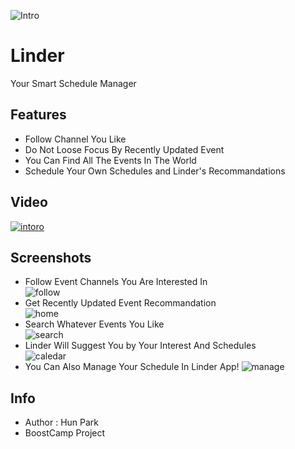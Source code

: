 ![Intro](https://github.com/BoostCamp/Linder/blob/master/Images/intro.png?raw=true)

# Linder
Your Smart Schedule Manager

## Features
- Follow Channel You Like
- Do Not Loose Focus By Recently Updated Event
- You Can Find All The Events In The World
- Schedule Your Own Schedules and Linder's Recommandations

## Video
[![intoro](https://www.youtube.com/upload_thumbnail?v=1QdJR8WnQvU&t=hqdefault&ts=1487963406525)](https://youtu.be/1QdJR8WnQvU)


## Screenshots
- Follow Event Channels You Are Interested In  <br/>
![follow](https://github.com/BoostCamp/Linder/blob/master/Images/follow_channel.png?raw=true)
- Get Recently Updated Event Recommandation <br/>
![home](https://github.com/BoostCamp/Linder/blob/master/Images/recent_event.png?raw=true)
- Search Whatever Events You Like <br/>
![search](https://github.com/BoostCamp/Linder/blob/master/Images/search.png?raw=true)
- Linder Will Suggest You by Your Interest And Schedules <br/>
![caledar](https://github.com/BoostCamp/Linder/blob/master/Images/recommandByUrSchedule.png?raw=true)
- You Can Also Manage Your Schedule In Linder App!
![manage](https://github.com/BoostCamp/Linder/blob/master/Images/Manage%20Schedules.png?raw=true)

## Info
- Author : Hun Park
- BoostCamp Project
